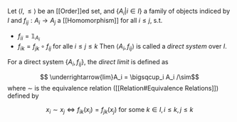 Let $\langle I,\leq \rangle$ be an [[Order]]ed set, and $\{A_i|i\in I\}$ a family of objects indiced by $I$ and $f_{ij}:A_i\rightarrow A_j$ a [[Homomorphism]] for all $i\leq j$, s.t.
* $f_{ii} = \mathbb{1}_{A_i}$ 
* $f_{ik} = f_{jk}\circ f_{ij}$ for alle $i\leq j\leq k$ 
Then $\langle A_i,f_{ij} \rangle$ is called a *direct system* over $I$.

For a direct system $\{A_i,f_{ij}\}$, the *direct limit* is defined as 

$$ \underrightarrow{lim}A_i = \bigsqcup_i A_i /\sim$$ where $\sim$ is the equivalence relation ([[Relation#Equivalence Relations]]) defined by 

$$ x_i \sim x_j \Leftrightarrow f_{ik}(x_i) = f_{jk}(x_j) \text{ for some }k\in I, i\leq k,j\leq k$$
